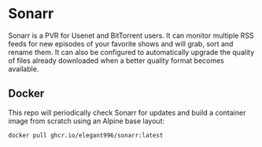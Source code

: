 # Sonarr
Sonarr is a PVR for Usenet and BitTorrent users. It can monitor multiple RSS feeds for new episodes of your favorite shows and will grab, sort and rename them. It can also be configured to automatically upgrade the quality of files already downloaded when a better quality format becomes available.

Docker
-----------------------------------------------
This repo will periodically check Sonarr for updates and build a container image from scratch using an Alpine base layout:

```
docker pull ghcr.io/elegant996/sonarr:latest
```